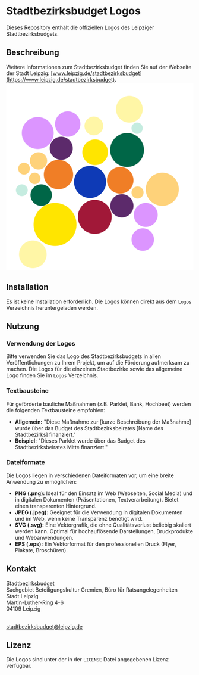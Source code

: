 # Stadtbezirksbudget Logos

Dieses Repository enthält die offiziellen Logos des Leipziger Stadtbezirksbudgets.

## Beschreibung

Weitere Informationen zum Stadtbezirksbudget finden Sie auf der Webseite der Stadt Leipzig: [www.leipzig.de/stadtbezirksbudget](https://www.leipzig.de/stadtbezirksbudget).
![Übersicht der Stadtbezirke](CityCirclesWithMap-4-Stadtbezirke.png) 

## Installation

Es ist keine Installation erforderlich. Die Logos können direkt aus dem `Logos` Verzeichnis heruntergeladen werden.

## Nutzung

### Verwendung der Logos

Bitte verwenden Sie das Logo des Stadtbezirksbudgets in allen Veröffentlichungen zu Ihrem Projekt, um auf die Förderung aufmerksam zu machen. Die Logos für die einzelnen Stadtbezirke sowie das allgemeine Logo finden Sie im `Logos` Verzeichnis.

### Textbausteine

Für geförderte bauliche Maßnahmen (z.B. Parklet, Bank, Hochbeet) werden die folgenden Textbausteine empfohlen:

*   **Allgemein:** "Diese Maßnahme zur [kurze Beschreibung der Maßnahme] wurde über das Budget des Stadtbezirksbeirates [Name des Stadtbezirks] finanziert."
*   **Beispiel:** "Dieses Parklet wurde über das Budget des Stadtbezirksbeirates Mitte finanziert."

### Dateiformate

Die Logos liegen in verschiedenen Dateiformaten vor, um eine breite Anwendung zu ermöglichen:

*   **PNG (.png):** Ideal für den Einsatz im Web (Webseiten, Social Media) und in digitalen Dokumenten (Präsentationen, Textverarbeitung). Bietet einen transparenten Hintergrund.
*   **JPEG (.jpeg):** Geeignet für die Verwendung in digitalen Dokumenten und im Web, wenn keine Transparenz benötigt wird.
*   **SVG (.svg):** Eine Vektorgrafik, die ohne Qualitätsverlust beliebig skaliert werden kann. Optimal für hochauflösende Darstellungen, Druckprodukte und Webanwendungen.
*   **EPS (.eps):** Ein Vektorformat für den professionellen Druck (Flyer, Plakate, Broschüren).

## Kontakt

Stadtbezirksbudget <br>
Sachgebiet Beteiligungskultur Gremien, Büro für Ratsangelegenheiten <br>
Stadt Leipzig <br>
Martin-Luther-Ring 4-6 <br>
04109 Leipzig <br><br>

stadtbezirksbudget@leipzig.de

## Lizenz

Die Logos sind unter der in der `LICENSE` Datei angegebenen Lizenz verfügbar.

